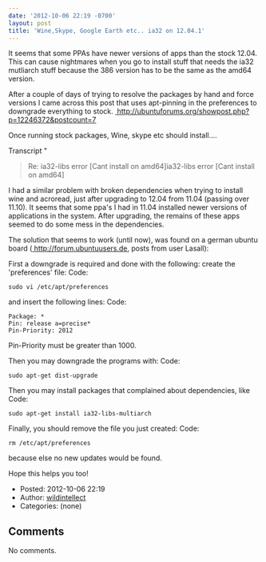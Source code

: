 ```yaml
---
date: '2012-10-06 22:19 -0700'
layout: post
title: 'Wine,Skype, Google Earth etc.. ia32 on 12.04.1'
---
```


It seems that some PPAs have newer versions of apps than the stock
12.04. This can cause nightmares when you go to install stuff that needs
the ia32 mutliarch stuff because the 386 version has to be the same as
the amd64 version.

After a couple of days of trying to resolve the packages by hand and
force versions I came across this post that uses apt-pinning in the
preferences to downgrade everything to stock.
<a href="http://ubuntuforums.org/showpost.php?p=12246372&amp;postcount=7" class="ext-link"> http://ubuntuforums.org/showpost.php?p=12246372&postcount=7</a>

Once running stock packages, Wine, skype etc should install....

Transcript \"

> Re: ia32-libs error \[Cant install on amd64\]ia32-libs error \[Cant
> install on amd64\]

I had a similar problem with broken dependencies when trying to install
wine and acroread, just after upgrading to 12.04 from 11.04 (passing
over 11.10). It seems that some ppa's I had in 11.04 installed newer
versions of applications in the system. After upgrading, the remains of
these apps seemed to do some mess in the dependencies.

The solution that seems to work (until now), was found on a german
ubuntu board
(<a href="http://forum.ubuntuusers.de" class="ext-link"> http://forum.ubuntuusers.de</a>,
posts from user Lasall):

First a downgrade is required and done with the following: create the
'preferences' file: Code:

``` {.wiki}
sudo vi /etc/apt/preferences
```

and insert the following lines: Code:

``` {.wiki}
Package: *       
Pin: release a=precise*
Pin-Priority: 2012
```

Pin-Priority must be greater than 1000.

Then you may downgrade the programs with: Code:

``` {.wiki}
sudo apt-get dist-upgrade
```

Then you may install packages that complained about dependencies, like
Code:

``` {.wiki}
sudo apt-get install ia32-libs-multiarch
```

Finally, you should remove the file you just created: Code:

``` {.wiki}
rm /etc/apt/preferences
```

because else no new updates would be found.

Hope this helps you too!

-   Posted: 2012-10-06 22:19
-   Author: [wildintellect](author/wildintellect.html)
-   Categories: (none)

Comments
--------

No comments.
